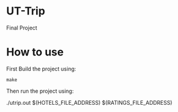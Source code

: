 # UT-Trip
Final Project

# How to use

First Build the project using:

`make` 

Then run the project using:

./utrip.out $(HOTELS_FILE_ADDRESS) $(RATINGS_FILE_ADDRESS)

